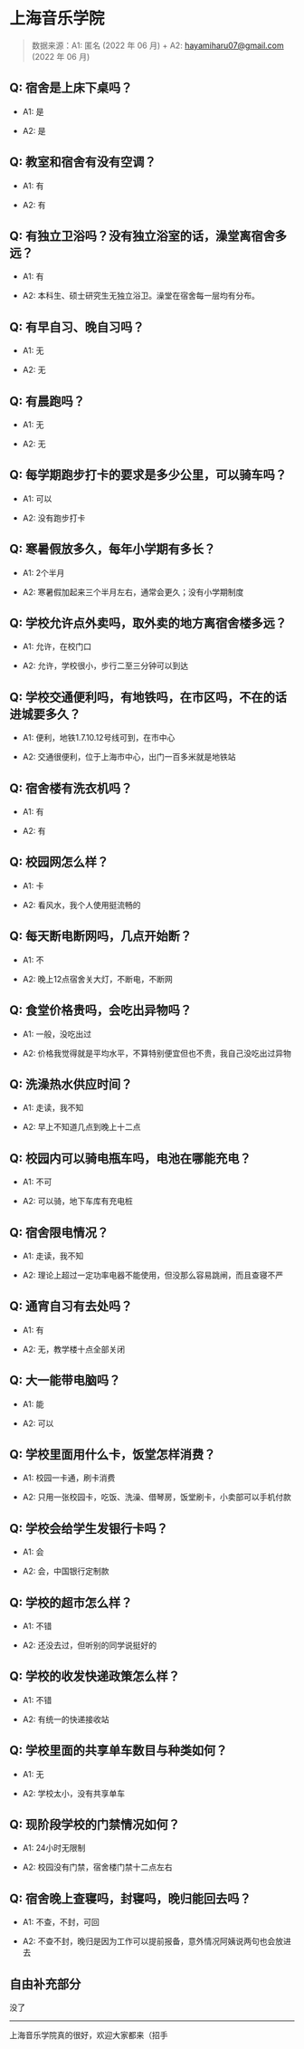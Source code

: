 # 上海音乐学院

> 数据来源：A1: 匿名 (2022 年 06 月) + A2: hayamiharu07@gmail.com (2022 年 06 月)

## Q: 宿舍是上床下桌吗？

- A1: 是

- A2: 是

## Q: 教室和宿舍有没有空调？

- A1: 有

- A2: 有

## Q: 有独立卫浴吗？没有独立浴室的话，澡堂离宿舍多远？

- A1: 有

- A2: 本科生、硕士研究生无独立浴卫。澡堂在宿舍每一层均有分布。

## Q: 有早自习、晚自习吗？

- A1: 无

- A2: 无

## Q: 有晨跑吗？

- A1: 无

- A2: 无

## Q: 每学期跑步打卡的要求是多少公里，可以骑车吗？

- A1: 可以

- A2: 没有跑步打卡

## Q: 寒暑假放多久，每年小学期有多长？

- A1: 2个半月

- A2: 寒暑假加起来三个半月左右，通常会更久；没有小学期制度

## Q: 学校允许点外卖吗，取外卖的地方离宿舍楼多远？

- A1: 允许，在校门口

- A2: 允许，学校很小，步行二至三分钟可以到达

## Q: 学校交通便利吗，有地铁吗，在市区吗，不在的话进城要多久？

- A1: 便利，地铁1.7.10.12号线可到，在市中心

- A2: 交通很便利，位于上海市中心，出门一百多米就是地铁站

## Q: 宿舍楼有洗衣机吗？

- A1: 有

- A2: 有

## Q: 校园网怎么样？

- A1: 卡

- A2: 看风水，我个人使用挺流畅的

## Q: 每天断电断网吗，几点开始断？

- A1: 不

- A2: 晚上12点宿舍关大灯，不断电，不断网

## Q: 食堂价格贵吗，会吃出异物吗？

- A1: 一般，没吃出过

- A2: 价格我觉得就是平均水平，不算特别便宜但也不贵，我自己没吃出过异物

## Q: 洗澡热水供应时间？

- A1: 走读，我不知

- A2: 早上不知道几点到晚上十二点

## Q: 校园内可以骑电瓶车吗，电池在哪能充电？

- A1: 不可

- A2: 可以骑，地下车库有充电桩

## Q: 宿舍限电情况？

- A1: 走读，我不知

- A2: 理论上超过一定功率电器不能使用，但没那么容易跳闸，而且查寝不严

## Q: 通宵自习有去处吗？

- A1: 有

- A2: 无，教学楼十点全部关闭

## Q: 大一能带电脑吗？

- A1: 能

- A2: 可以

## Q: 学校里面用什么卡，饭堂怎样消费？

- A1: 校园一卡通，刷卡消费

- A2: 只用一张校园卡，吃饭、洗澡、借琴房，饭堂刷卡，小卖部可以手机付款

## Q: 学校会给学生发银行卡吗？

- A1: 会

- A2: 会，中国银行定制款

## Q: 学校的超市怎么样？

- A1: 不错

- A2: 还没去过，但听别的同学说挺好的

## Q: 学校的收发快递政策怎么样？

- A1: 不错

- A2: 有统一的快递接收站

## Q: 学校里面的共享单车数目与种类如何？

- A1: 无

- A2: 学校太小，没有共享单车

## Q: 现阶段学校的门禁情况如何？

- A1: 24小时无限制

- A2: 校园没有门禁，宿舍楼门禁十二点左右

## Q: 宿舍晚上查寝吗，封寝吗，晚归能回去吗？

- A1: 不查，不封，可回

- A2: 不查不封，晚归是因为工作可以提前报备，意外情况阿姨说两句也会放进去

## 自由补充部分

没了

***

上海音乐学院真的很好，欢迎大家都来（招手
